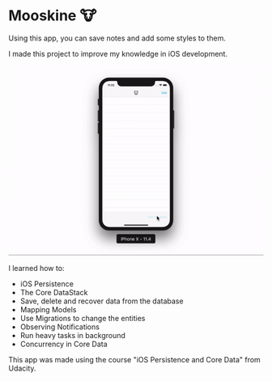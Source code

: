 # Mooskine 🐮

Using this app, you can save notes and add some styles to them.

I made this project to improve my knowledge in iOS development.

![PitchPerfect](https://github.com/rafaelcalunga/Mooskine/blob/master/mooskine.gif)

I learned how to:

- iOS Persistence
- The Core DataStack
- Save, delete and recover data from the database
- Mapping Models
- Use Migrations to change the entities
-  Observing Notifications
- Run heavy tasks in background
- Concurrency in Core Data

This app was made using the course "iOS Persistence and Core Data" from Udacity.
